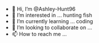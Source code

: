 - 👋 Hi, I’m @Ashley-Hunt96
- 👀 I’m interested in ... hunting fish
- 🌱 I’m currently learning ... coding
- 💞️ I’m looking to collaborate on ...
- 📫 How to reach me ...

<!---
Ashley-Hunt96/Ashley-Hunt96 is a ✨ special ✨ repository because its `README.md` (this file) appears on your GitHub profile.
You can click the Preview link to take a look at your changes.
--->
